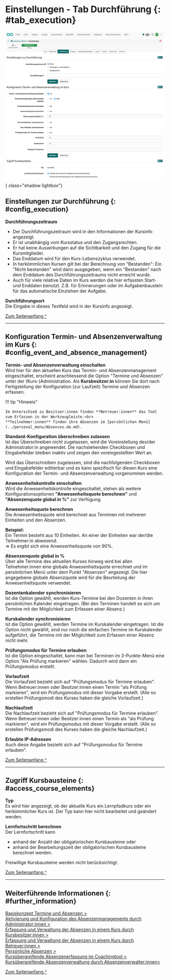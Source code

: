 # Einstellungen - Tab Durchführung {: #tab_execution}

![course_settings_execution1_v1_de.png](assets/course_settings_execution1_v1_de.png){ class="shadow lightbox"}


## Einstellungen zur Durchführung {: #config_execution}

**Durchführungszeitraum**<br>
- Der Durchführungszeitraum wird in den Informationen der Kursinfo angezeigt. 
- Er ist unabhängig vom Kursstatus und den Zugangsrechten. 
- Er hat keine Auswirkungen auf die Sichtbarkeit und den Zugang für die Kursmitglieder.
- Das Enddatum wird für den Kurs-Lebenszyklus verwendet.
- In herkömmlichen Kursen gilt bei der Berechnung von "Bestanden": Ein "Nicht bestanden" wird dann ausgegeben, wenn ein "Bestanden" nach dem Enddatum des Durchführungszeitraums nicht erreicht wurde.
- Auch für viele relative Daten im Kurs werden die hier erfassten Start- und Enddaten benutzt. Z.B. für  Erinnerungen oder im Aufgabenbaustein für das automatische Einziehen der Aufgabe.

**Durchführungsort**<br>
Die Eingabe in dieses Textfeld wird in der Kursinfo angezeigt.

[Zum Seitenanfang ^](#tab_execution)

---


## Konfiguration Termin- und Absenzenverwaltung im Kurs {: #config_event_and_absence_management}

**Termin- und Absenzenverwaltung einschalten**<br>
Wird hier für den aktuellen Kurs das Termin- und Absenzenmanagement eingeschaltet, erscheint anschliessend die Option "Termine und Absenzen" unter der (Kurs-)Administration. Als **Kursbesitzer:in** können Sie dort nach Fertigstellung der Konfiguration (zur Laufzeit) Termine und Absenzen erfassen.<br>

!!! tip "Hinweis"

    Im Unterschied zu Besitzer:innen finden **Betreuer:innen** das Tool zum Erfassen in der Werkzeugleiste.<br>
    **Teilnehmer:innen** finden ihre Absenzen im [persönlichen Menü](../personal_menu/Absences.de.md).


**Standard-Konfiguration überschreiben zulassen**<br>
Ist das Überschreiben nicht zugelassen, wird die Voreinstellung des/der Administrator:in angewendet.
Die nachstehenden Checkboxen und Eingabefelder bleiben inaktiv und zeigen den voreingestellten Wert an.

Wird das Überschreiben zugelassen, sind die nachfolgenden Checkboxen und Eingabefelder editierbar und es kann spezifisch für diesen Kurs eine Konfiguration der Termin- und Absenzenverwaltung vorgenommen werden.

**Anwesenheitskontrolle einschalten**<br>
Wird die Anwesenheitskontrolle eingeschaltet, stehen als weitere Konfigurationsoptionen **"Anwesenheitsquote berechnen"** und **"Absenzenquote global in %"** zur Verfügung.

**Anwesenheitsquote berechnen**<br>
Die Anwesenheitsquote wird berechnet aus Terminen mit mehreren Einheiten und den Absenzen.

**Beispiel:**<br>
Ein Termin besteht aus 10 Einheiten. An einer der Einheiten war der/die Teilnehmer:in abwesend.<br>
=> Es ergibt sich eine Anwesenheitsquote von 90%.

**Absenzenquote global in %**<br>
Über alle Termine des aktuellen Kurses hinweg wird bei allen Teilnehmer:innen eine globale Anwesenheitsquote errechnet und im persönlichen Menü unter dem Punkt "Absenzen" angezeigt. 
Die hier angegebene globale Absenzquote wird für die Beurteilung der Anwesenheitsquote verwendet.

**Dozentenkalender synchronisieren**<br>
Ist die Option gewählt, werden Kurs-Termine bei den Dozenten in ihren persönlichen Kalender eingetragen. (Bei den Terminen handelt es sich um Termine mit der Möglichkeit zum Erfassen einer Absenz.)

**Kurskalender synchronisieren**<br>
Ist die Option gewählt, werden Termine im Kurskalender eingetragen. Ist die Option nicht gewählt, sind nur noch die einfachen Termine im Kurskalender aufgeführt, die Termine mit der Möglichkeit zum Erfassen einer Absenz nicht mehr.

**Prüfungsmodus für Termine erlauben**<br>
Ist die Option eingeschaltet, kann man bei Terminen im 3-Punkte-Menü eine Option "Als Prüfung markieren" wählen. Dadurch wird dann ein Prüfungsmodus erstellt.

**Vorlaufzeit**<br>
Die Vorlaufzeit bezieht sich auf "Prüfungsmodus für Termine erlauben".<br>
Wenn Betreuer:innen oder Besitzer:innen einen Termin "als Prüfung markieren", wird ein Prüfungsmodus mit dieser Vorgabe erstellt. (Alle so erstellen Prüfungsmodi des Kurses haben die gleiche Vorlaufzeit.)

**Nachlaufzeit**<br>
Die Nachlaufzeit bezieht sich auf "Prüfungsmodus für Termine erlauben".<br>
Wenn Betreuer:innen oder Besitzer:innen einen Termin als "als Prüfung markieren", wird ein Prüfungsmodus mit dieser Vorgabe erstellt. (Alle so erstellen Prüfungsmodi des Kurses haben die gleiche Nachlaufzeit.)

**Erlaubte IP-Adressen**<br>
Auch diese Angabe bezieht sich auf "Prüfungsmodus für Termine erlauben".


[Zum Seitenanfang ^](#tab_execution)

---


## Zugriff Kursbausteine {: #access_course_elements}

**Typ**<br>
Es wird hier angezeigt, ob der aktuelle Kurs ein Lernpfadkurs oder ein herkömmlicher Kurs ist. Der Typ kann hier nicht bearbeitet und geändert werden.

**Lernfortschritt berechnen**<br>
Der Lernfortschritt kann

- anhand der Anzahl der obligatorischen Kursbausteine
oder
- anhand der Bearbeitungszeit der obligatorischen Kursbausteine berechnet werden.

Freiwillige Kursbausteine werden nicht berücksichtigt.


[Zum Seitenanfang ^](#tab_execution)

---


## Weiterführende Informationen {: #further_information}

[Basiskonzept Termine und Absenzen >](../basic_concepts/Events_and_Absences.de.md)<br>
[Aktivierung und Konfiguration des Absenzenmanagements durch Administrator:innen >](../../manual_admin/administration/Modules_Events_and_Absences.de.md)<br>
[Erfassung und Verwaltung der Absenzen in einem Kurs durch Kursbesitzer:innen >](../learningresources/Events_and_absences.de.md)<br>
[Erfassung und Verwaltung der Absenzen in einem Kurs durch Betreuer:innen >](../learningresources/Toolbar_Events.de.md)<br>
[Persönliche Absenzen >](../personal_menu/Absences.de.md)<br>
[Kursübergreifende Absenzenerfassung im Coachingtool >](../area_modules/Coaching.de.md)<br>
[Kursübergreifende Absenzenverwaltung durch Absenzenverwalter:innen>](../area_modules/Absence_Management.de.md)<br>

[Zum Seitenanfang ^](#tab_execution)

